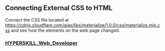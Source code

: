 ## Connecting External CSS to HTML

Connect the CSS file located at https://cdnjs.cloudflare.com/ajax/libs/materialize/1.0.0/css/materialize.min.css and see how the elements on the web page changed.

### [HYPERSKILL_Web_Developer](https://github.com/kakanew/HYPERSKILL_Web_Developer)